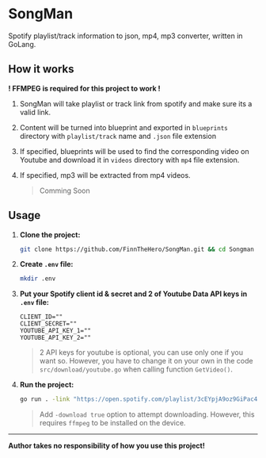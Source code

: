 # SongMan
Spotify playlist/track information to json, mp4, mp3 converter, written in GoLang.

## How it works

**! FFMPEG is required for this project to work !**

1. SongMan will take playlist or track link from spotify and make sure its a valid link.

2. Content will be turned into blueprint and exported in `blueprints` directory with `playlist/track` name and `.json` file extension

3. If specified, blueprints will be used to find the corresponding video on Youtube and download it in `videos` directory with `mp4` file extension.

4. If specified, mp3 will be extracted from mp4 videos.
    > Comming Soon

## Usage
1. **Clone the project:**
    ```bash
    git clone https://github.com/FinnTheHero/SongMan.git && cd Songman
    ```
2. **Create `.env` file:**
    ```bash
    mkdir .env
    ```
3. **Put your Spotify client id & secret and 2 of Youtube Data API keys in `.env` file:**
    ```
    CLIENT_ID=""
    CLIENT_SECRET=""
    YOUTUBE_API_KEY_1=""
    YOUTUBE_API_KEY_2=""
    ```
    > 2 API keys for youtube is optional, you can use only one if you want so. However, you have to change it on your own in the code `src/download/youtube.go` when calling function `GetVideo()`.
4. **Run the project:**
    ```bash
    go run . -link "https://open.spotify.com/playlist/3cEYpjA9oz9GiPac4AsH4n"
    ```

    > Add `-download true` option to attempt downloading. However, this requires `ffmpeg` to be installed on the device.

---

**Author takes no responsibility of how you use this project!**